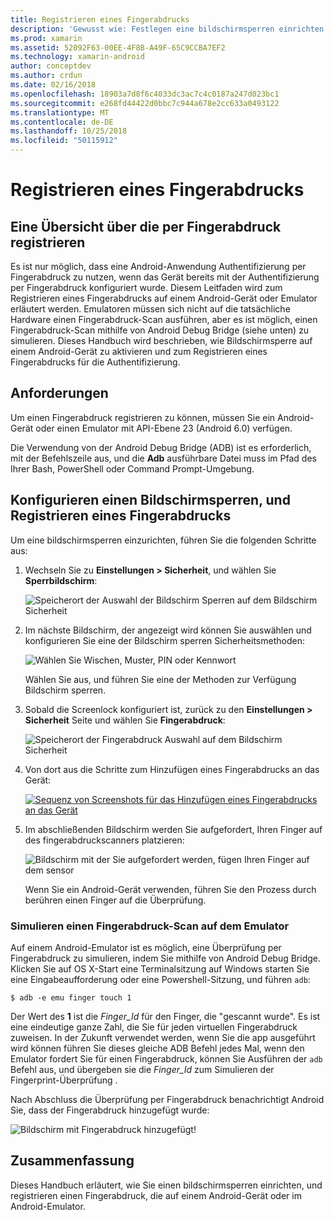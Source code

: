 ```yaml
---
title: Registrieren eines Fingerabdrucks
description: 'Gewusst wie: Festlegen eine bildschirmsperren einrichten und registrieren ein Fingerabdrucks auf einem Android-Gerät oder Emulator.'
ms.prod: xamarin
ms.assetid: 52092F63-00EE-4F8B-A49F-65C9CCBA7EF2
ms.technology: xamarin-android
author: conceptdev
ms.author: crdun
ms.date: 02/16/2018
ms.openlocfilehash: 18903a7d8f6c4033dc3ac7c4c0187a247d023bc1
ms.sourcegitcommit: e268fd44422d0bbc7c944a678e2cc633a0493122
ms.translationtype: MT
ms.contentlocale: de-DE
ms.lasthandoff: 10/25/2018
ms.locfileid: "50115912"
---
```

# <a name="enrolling-a-fingerprint"></a>Registrieren eines Fingerabdrucks

## <a name="enrolling-a-fingerprint-overview"></a>Eine Übersicht über die per Fingerabdruck registrieren

Es ist nur möglich, dass eine Android-Anwendung Authentifizierung per Fingerabdruck zu nutzen, wenn das Gerät bereits mit der Authentifizierung per Fingerabdruck konfiguriert wurde. Diesem Leitfaden wird zum Registrieren eines Fingerabdrucks auf einem Android-Gerät oder Emulator erläutert werden. Emulatoren müssen sich nicht auf die tatsächliche Hardware einen Fingerabdruck-Scan ausführen, aber es ist möglich, einen Fingerabdruck-Scan mithilfe von Android Debug Bridge (siehe unten) zu simulieren.  Dieses Handbuch wird beschrieben, wie Bildschirmsperre auf einem Android-Gerät zu aktivieren und zum Registrieren eines Fingerabdrucks für die Authentifizierung.

## <a name="requirements"></a>Anforderungen

Um einen Fingerabdruck registrieren zu können, müssen Sie ein Android-Gerät oder einen Emulator mit API-Ebene 23 (Android 6.0) verfügen.

Die Verwendung von der Android Debug Bridge (ADB) ist es erforderlich, mit der Befehlszeile aus, und die **Adb** ausführbare Datei muss im Pfad des Ihrer Bash, PowerShell oder Command Prompt-Umgebung.

## <a name="configuring-a-screen-lock-and-enrolling-a-fingerprint"></a>Konfigurieren einen Bildschirmsperren, und Registrieren eines Fingerabdrucks 

Um eine bildschirmsperren einzurichten, führen Sie die folgenden Schritte aus:

1. Wechseln Sie zu **Einstellungen > Sicherheit**, und wählen Sie **Sperrbildschirm**:

    ![Speicherort der Auswahl der Bildschirm Sperren auf dem Bildschirm Sicherheit](enrolling-fingerprint-images/testing-01.png)

2. Im nächste Bildschirm, der angezeigt wird können Sie auswählen und konfigurieren Sie eine der Bildschirm sperren Sicherheitsmethoden: 

    ![Wählen Sie Wischen, Muster, PIN oder Kennwort](enrolling-fingerprint-images/testing-02.png)

   Wählen Sie aus, und führen Sie eine der Methoden zur Verfügung Bildschirm sperren.

3. Sobald die Screenlock konfiguriert ist, zurück zu den **Einstellungen > Sicherheit** Seite und wählen Sie **Fingerabdruck**:

    ![Speicherort der Fingerabdruck Auswahl auf dem Bildschirm Sicherheit](enrolling-fingerprint-images/testing-03.png)

4. Von dort aus die Schritte zum Hinzufügen eines Fingerabdrucks an das Gerät:

    [![Sequenz von Screenshots für das Hinzufügen eines Fingerabdrucks an das Gerät](enrolling-fingerprint-images/testing-04-sml.png)](enrolling-fingerprint-images/testing-04.png#lightbox)

5. Im abschließenden Bildschirm werden Sie aufgefordert, Ihren Finger auf des fingerabdruckscanners platzieren: 

    ![Bildschirm mit der Sie aufgefordert werden, fügen Ihren Finger auf dem sensor](enrolling-fingerprint-images/testing-05.png)

    Wenn Sie ein Android-Gerät verwenden, führen Sie den Prozess durch berühren einen Finger auf die Überprüfung. 
    
    
### <a name="simulating-a-fingerprint-scan-on-the-emulator"></a>Simulieren einen Fingerabdruck-Scan auf dem Emulator

Auf einem Android-Emulator ist es möglich, eine Überprüfung per Fingerabdruck zu simulieren, indem Sie mithilfe von Android Debug Bridge. Klicken Sie auf OS X-Start eine Terminalsitzung auf Windows starten Sie eine Eingabeaufforderung oder eine Powershell-Sitzung, und führen `adb`:

```shell
$ adb -e emu finger touch 1
```

Der Wert des **1** ist die _Finger\_Id_ für den Finger, die "gescannt wurde". Es ist eine eindeutige ganze Zahl, die Sie für jeden virtuellen Fingerabdruck zuweisen. In der Zukunft verwendet werden, wenn Sie die app ausgeführt wird können führen Sie dieses gleiche ADB Befehl jedes Mal, wenn den Emulator fordert Sie für einen Fingerabdruck, können Sie Ausführen der `adb` Befehl aus, und übergeben sie die _Finger\_Id_ zum Simulieren der Fingerprint-Überprüfung .

Nach Abschluss die Überprüfung per Fingerabdruck benachrichtigt Android Sie, dass der Fingerabdruck hinzugefügt wurde:  

![Bildschirm mit Fingerabdruck hinzugefügt!](enrolling-fingerprint-images/testing-06.png)

## <a name="summary"></a>Zusammenfassung 

Dieses Handbuch erläutert, wie Sie einen bildschirmsperren einrichten, und registrieren einen Fingerabdruck, die auf einem Android-Gerät oder im Android-Emulator. 

